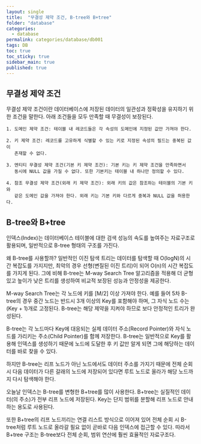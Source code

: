 ```yaml
---
layout: single
title:  "무결성 제약 조건, B-tree와 B+tree"
folder: "database"
categories:
  - database
permalink: categories/database/db001
tags: DB
toc: true
toc_sticky: true
sidebar_main: true
published: true
---
```


## 무결성 제약 조건
무결성 제약 조건이란 데이터베이스에 저장된 데이터의 일관성과 정확성을 유지하기 위한 조건을 말한다. 아래 조건들을 모두 만족할 때 무결성이 보장된다.

	1. 도메인 제약 조건: 테이블 내 레코드들은 각 속성의 도메인에 지정된 값만 가져야 한다.
    
    2. 키 제약 조건: 레코드를 고유하게 식별할 수 있는 키로 지정된 속성의 필드는 중복된 값이
       존재할 수 없다.
    
	3. 엔티티 무결성 제약 조건(기본 키 제약 조건): 기본 키는 키 제약 조건을 만족하면서
       동시에 NULL 값을 가질 수 없다. 또한 기본키는 테이블 내 하나만 정의할 수 있다.
    
	4. 참조 무결성 제약 조건(외래 키 제약 조건): 외래 키의 값은 참조하는 테이블의 기본 키와
       같은 도메인 값을 가져야 한다. 외래 키는 기본 키와 다르게 중복과 NULL 값을 허용한다.

## B-tree와 B+tree
인덱스(Index)는 데이터베이스 테이블에 대한 검색 성능의 속도를 높여주는 자료구조로 활용되며, 일반적으로 B-tree 형태의 구조를 가진다.

왜 B-tree를 사용할까? 일반적인 이진 탐색 트리는 데이터를 탐색할 때 O(logN)의 시간 복잡도를 가지지만, 최악의 경우 선형(변질된 이진 트리)이 되어 O(n)의 시간 복잡도를 가지게 된다. 그에 비해 B-tree는 M-way Search Tree 알고리즘을 적용해 더 균형 있고 높이가 낮은 트리를 생성하여 비교적 보장된 성능과 안정성을 제공한다.

M-way Search Tree는 각 노드에 키를 [M/2] 이상 가져야 한다. 예를 들어 5차 B-tree의 경우 중간 노드는 반드시 3개 이상의 Key를 포함해야 하며, 그 자식 노드 수는 (Key + 1)개로 고정된다. B-tree는 해당 제약을 지켜야 하므로 보다 안정적인 트리가 완성된다.

B-tree는 각 노드마다 Key에 대응되는 실제 데이터 주소(Record Pointer)와 자식 노드를 가리키는 주소(Child Pointer)를 함께 저장한다. B-tree는 일반적으로 Key를 활용해 인덱스를 생성하기 때문에 노드에 도달한 후 키 값만 알게 되면 그에 해당하는 데이터를 바로 찾을 수 있다.

하지만 B-tree는 리프 노드가 아닌 노드에서도 데이터 주소를 가지기 때문에 전체 순회 시 다음 데이터가 다른 갈래의 노드에 저장되어 있다면 루트 노드로 올라가 해당 노드까지 다시 탐색해야 한다.

오늘날 인덱스는 B-tree를 변형한 B+tree를 많이 사용한다. B+tree는 실질적인 데이터(의 주소)가 전부 리프 노드에 저장된다. Key는 단지 범위를 분할해 리프 노드로 안내하는 용도로 사용된다.

또한 B+tree의 리프 노드끼리는 연결 리스트 방식으로 이어져 있어 전체 순회 시 B-tree처럼 루트 노드로 올라갈 필요 없이 곧바로 다음 인덱스에 접근할 수 있다. 따라서 B+tree 구조는 B-tree보다 전체 순회, 범위 연산에 훨씬 효율적인 자료구조다.